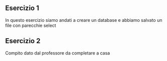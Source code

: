 ## Esercizio 1
In questo esercizio siamo andati a creare un database e abbiamo salvato un file con parecchie select
## Esercizio 2
Compito dato dal professore da completare a casa
